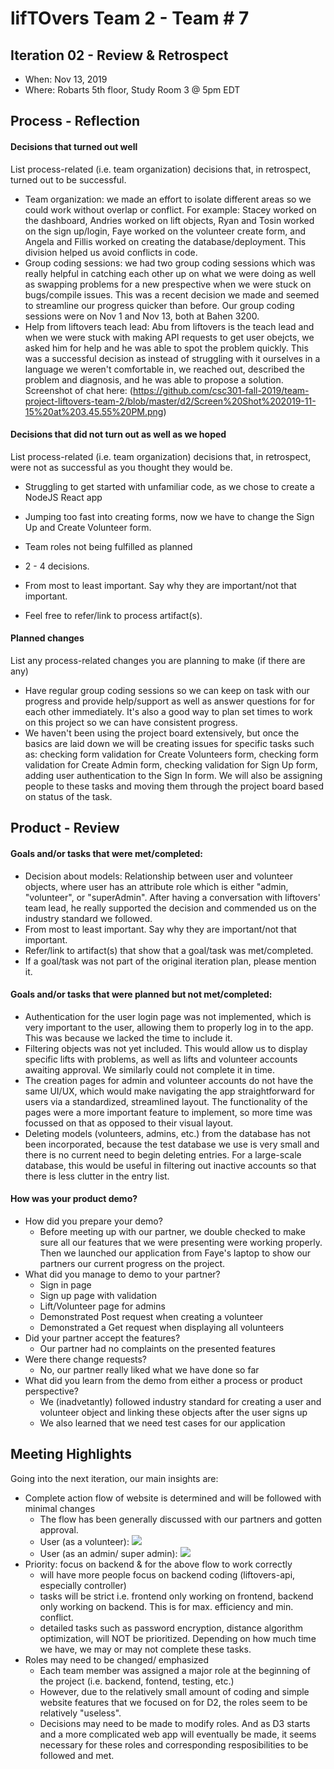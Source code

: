 # lifTOvers Team 2 - Team # 7

## Iteration 02 - Review & Retrospect

 * When: Nov 13, 2019
 * Where: Robarts 5th floor, Study Room 3 @ 5pm EDT

## Process - Reflection


#### Decisions that turned out well

List process-related (i.e. team organization) decisions that, in retrospect, turned out to be successful.
 * Team organization: we made an effort to isolate different areas so we could work without overlap or conflict. For example: Stacey worked on the dashboard, Andries worked on lift objects, Ryan and Tosin worked on the sign up/login, Faye worked on the volunteer create form, and Angela and Fillis worked on creating the database/deployment. This division helped us avoid conflicts in code. 
 * Group coding sessions: we had two group coding sessions which was really helpful in catching each other up on what we were doing as well as swapping problems for a new prespective when we were stuck on bugs/compile issues. This was a recent decision we made and seemed to streamline our progress quicker than before. Our group coding sessions were on Nov 1 and Nov 13, both at Bahen 3200. 
 * Help from liftovers teach lead: Abu from liftovers is the teach lead and when we were stuck with making API requests to get user obejcts, we asked him for help and he was able to spot the problem quickly. This was a successful decision as instead of struggling with it ourselves in a language we weren't comfortable in, we reached out, described the problem and diagnosis, and he was able to propose a solution. Screenshot of chat here: (https://github.com/csc301-fall-2019/team-project-liftovers-team-2/blob/master/d2/Screen%20Shot%202019-11-15%20at%203.45.55%20PM.png)

#### Decisions that did not turn out as well as we hoped

List process-related (i.e. team organization) decisions that, in retrospect, were not as successful as you thought they would be.
 * Struggling to get started with unfamiliar code, as we chose to create a NodeJS React app 
 * Jumping too fast into creating forms, now we have to change the Sign Up and Create Volunteer form. 
 * Team roles not being fulfilled as planned
 
 * 2 - 4 decisions.
 * From most to least important. Say why they are important/not that important.
 * Feel free to refer/link to process artifact(s).


#### Planned changes

List any process-related changes you are planning to make (if there are any)
 * Have regular group coding sessions so we can keep on task with our progress and provide help/support as well as answer questions for for each other immediately. It's also a good way to plan set times to work on this project so we can have consistent progress. 
 * We haven't been using the project board extensively, but once the basics are laid down we will be creating issues for specific tasks such as: checking form validation for Create Volunteers form, checking form validation for Create Admin form, checking validation for Sign Up form, adding user authentication to the Sign In form. We will also be assigning people to these tasks and moving them through the project board based on status of the task.


## Product - Review

#### Goals and/or tasks that were met/completed:
 * Decision about models: Relationship between user and volunteer objects, where user has an attribute role which is either "admin, "volunteer", or "superAdmin". After having a conversation with liftovers' team lead, he really supported the decision and commended us on the industry standard we followed. 
 * From most to least important. Say why they are important/not that important.
 * Refer/link to artifact(s) that show that a goal/task was met/completed.
 * If a goal/task was not part of the original iteration plan, please mention it.

#### Goals and/or tasks that were planned but not met/completed:
 * Authentication for the user login page was not implemented, which is very important to the user, allowing them to properly log in to the app. This was because we lacked the time to include it.
 * Filtering objects was not yet included. This would allow us to display specific lifts with problems, as well as lifts and volunteer accounts awaiting approval. We similarly could not complete it in time.
 * The creation pages for admin and volunteer accounts do not have the same UI/UX, which would make navigating the app straightforward for users via a standardized, streamlined layout. The functionality of the pages were a more important feature to implement, so more time was focussed on that as opposed to their visual layout.
 * Deleting models (volunteers, admins, etc.) from the database has not been incorporated, because the test database we use is very small and there is no current need to begin deleting entries. For a large-scale database, this would be useful in filtering out inactive accounts so that there is less clutter in the entry list.


#### How was your product demo?
 * How did you prepare your demo?
    - Before meeting up with our partner, we double checked to make sure all our 
    features that we were presenting were working properly. Then we launched our 
    application from Faye's laptop to show our partners our current progress on 
    the project. 
 * What did you manage to demo to your partner?
    - Sign in page
    - Sign up page with validation
    - Lift/Volunteer page for admins
    - Demonstrated Post request when creating a volunteer
    - Demonstrated a Get request when displaying all volunteers
 * Did your partner accept the features?
    - Our partner had no complaints on the presented features 
 * Were there change requests?
    - No, our partner really liked what we have done so far 
 * What did you learn from the demo from either a process or product perspective?
    - We (inadvetantly) followed industry standard for creating a user and volunteer object and linking these objects after the user 
    signs up 
    - We also learned that we need test cases for our application 

## Meeting Highlights

Going into the next iteration, our main insights are:
 
 * Complete action flow of website is determined and will be followed with minimal changes
    - The flow has been generally discussed with our partners and gotten approval. 
    - User (as a volunteer):
      <img src="https://github.com/csc301-fall-2019/team-project-liftovers-team-2/blob/master/d2/User%20Flow.png" />
    - User (as an admin/ super admin):
      <img src="https://github.com/csc301-fall-2019/team-project-liftovers-team-2/blob/master/d2/Admin%20Flow.png" />
 * Priority: focus on backend & for the above flow to work correctly
    - will have more people focus on backend coding (liftovers-api, especially controller)
    - tasks will be strict i.e. frontend only working on frontend, backend only working on backend. This is for max. efficiency and min. conflict. 
    - detailed tasks such as password encryption, distance algorithm optimization, will NOT be prioritized. Depending on how much time we have, we may or may not complete these tasks.
 * Roles may need to be changed/ emphasized
    - Each team member was assigned a major role at the beginning of the project (i.e. backend, fontend, testing, etc.)
    - However, due to the relatively small amount of coding and simple website features that we focused on for D2, the roles seem to be relatively "useless". 
    - Decisions may need to be made to modify roles. And as D3 starts and a more complicated web app will eventually be made, it seems necessary for these roles and corresponding resposibilities to be followed and met. 
